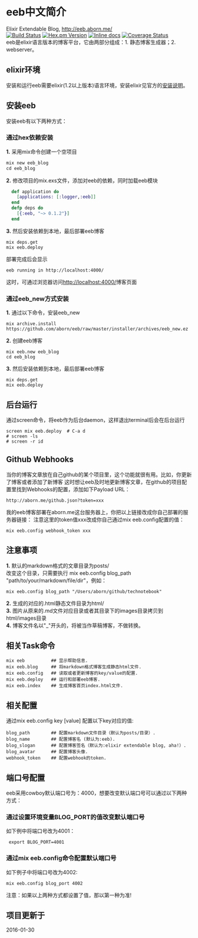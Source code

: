 # eeb中文简介
Elixir Extendable Blog, http://eeb.aborn.me/  
[![Build Status](https://travis-ci.org/aborn/eeb.svg)](https://travis-ci.org/aborn/eeb)
[![Hex.pm Version](http://img.shields.io/hexpm/v/eeb.svg?style=flat)](https://hex.pm/packages/eeb)
[![Inline docs](http://inch-ci.org/github/aborn/eeb.svg)](http://inch-ci.org/github/aborn/eeb)
[![Coverage Status](https://coveralls.io/repos/aborn/eeb/badge.svg?branch=master&service=github)](https://coveralls.io/github/aborn/eeb?branch=master)   
eeb是elixir语言版本的博客平台，它由两部分组成：1. 静态博客生成器；2. webserver。

## elixir环境
安装和运行eeb需要elixir(1.2以上版本)语言环境，安装elixir见官方的[安装说明](http://elixir-lang.org/install.html)。

## 安装eeb
安装eeb有以下两种方式：

### 通过hex依赖安装
**1.** 采用mix命令创建一个空项目  
```elixir
mix new eeb_blog
cd eeb_blog
```
**2.** 修改项目的mix.exs文件，添加对eeb的依赖，同时加载eeb模块  
```elixir
  def application do
    [applications: [:logger,:eeb]]
  end
  defp deps do
    [{:eeb, "~> 0.1.2"}]
  end
```
**3.** 然后安装依赖到本地，最后部署eeb博客  
```
mix deps.get
mix eeb.deploy
```
部署完成后会显示  
```
eeb running in http://localhost:4000/
```
这时，可通过浏览器访问[http://localhost:4000/](http://localhost:4000/)博客页面

### 通过eeb_new方式安装
**1.** 通过以下命令，安装eeb_new
```
mix archive.install https://github.com/aborn/eeb/raw/master/installer/archives/eeb_new.ez
```
**2.** 创建eeb博客
```
mix eeb.new eeb_blog
cd eeb_blog
```
**3.** 然后安装依赖到本地，最后部署eeb博客  
```
mix deps.get
mix eeb.deploy
```

## 后台运行
通过screen命令，将eeb作为后台daemon，这样退出terminal后会在后台运行  
```shell
screen mix eeb.deploy  # C-a d
# screen -ls
# screen -r id
```

## Github Webhooks
当你的博客文章放在自己github的某个项目里，这个功能就很有用。比如，你更新了博客或者添加了新博客
这时想让eeb及时地更新博客文章，在github的项目配置里找到Webhooks的配置，添加如下Payload URL：  
```
http://aborn.me/github.json?token=xxx
```
我的eeb博客部署在aborn.me这台服务器上，你把以上链接改成你自己部署的服务器链接：
注意这里的token值xxx改成你自己通过mix eeb.config配置的值：  
```
mix eeb.config webhook_token xxx
```

## 注意事项
**1.** 默认的markdown格式的文章目录为posts/  
改变这个目录，只需要执行 mix eeb.config blog\_path "path/to/your/markdown/file/dir"，例如：  
```
mix eeb.config blog_path "/Users/aborn/github/technotebook"
```
**2.** 生成的对应的.html静态文件目录为html/  
**3.** 图片从原来的.md文件对应目录或者其目录下的images目录拷贝到html/images目录  
**4.** 博客文件名以"_"开头的，将被当作草稿博客，不做转换。

## 相关Task命令
```mix
mix eeb          ## 显示帮助信息.
mix eeb.blog     ## 将markdown格式博客生成静态html文件.
mix eeb.config   ## 读取或者更新博客的key/value的配置.
mix eeb.deploy   ## 运行和部署eeb博客.
mix eeb.index    ## 生成博客首页index.html文件.
```

## 相关配置
通过mix eeb.config key [value] 配置以下key对应的值:  
```
blog_path        ## 配置markdown文件目录（默认为posts/目录）.
blog_name        ## 配置博客名 (默认为:eeb).
blog_slogan      ## 配置博客签名（默认为:elixir extendable blog, aha!）.
blog_avatar      ## 配置博客头像.
webhook_token    ## 配置webhook的token.
```

## 端口号配置
eeb采用cowboy默认端口号为：4000，想要改变默认端口号可以通过以下两种方式：
### 通过设置环境变量BLOG_PORT的值改变默认端口号
如下例中将端口号改为4001：  
```shell
 export BLOG_PORT=4001
```
### 通过mix eeb.config命令配置默认端口号
如下例子中将端口号改为4002:  
```
mix eeb.config blog_port 4002
```
注意：如果以上两种方式都设置了值，那以第一种为准!

## 项目更新于
2016-01-30
